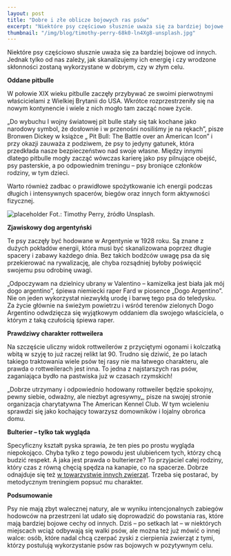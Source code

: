 ```yaml
---
layout: post
title: "Dobre i złe oblicze bojowych ras psów"
excerpt: "Niektóre psy częściowo słusznie uważa się za bardziej bojowe od innych. Jednak tylko od nas zależy, jak skanalizujemy ich energię i czy wrodzone skłonności zostaną wykorzystane w dobrym, czy w złym celu."
thumbnail: "/img/blog/timothy-perry-68k0-ln4Xg8-unsplash.jpg"
---
```


Niektóre psy częściowo słusznie uważa się za bardziej bojowe od innych. Jednak tylko od nas zależy, jak skanalizujemy ich energię i czy wrodzone skłonności zostaną wykorzystane w dobrym, czy w złym celu.

**Oddane pitbulle**

W połowie XIX wieku pitbulle zaczęły przybywać ze swoimi pierwotnymi właścicielami z Wielkiej Brytanii do USA. Wkrótce rozprzestrzeniły się na nowym kontynencie i wiele z nich mogło tam zacząć nowe życie. 

„Do wybuchu I wojny światowej pit bulle stały się tak kochane jako narodowy symbol, że dosłownie i w przenośni nosiliśmy je na rękach”, pisze Bronwen Dickey w książce „ Pit Bull: The Battle over an American Icon” i przy okazji zauważa z podziwem, że psy to jedyny gatunek, która przedkłada nasze bezpieczeństwo nad swoje własne. Między innymi dlatego pitbulle mogły zacząć wówczas karierę jako psy pilnujące obejść, psy pasterskie, a po odpowiednim treningu – psy broniące członków rodziny, w tym dzieci. 

Warto również zadbac o prawidłowe spożytkowanie ich energii podczas długich i intensywnych spacerów, biegów oraz innych form aktywności fizycznej.

![placeholder](https://stopwalkompsow.pl/img/blog/timothy-perry-68k0-ln4Xg8-unsplash.jpg)
Fot.: Timothy Perry, źródło Unsplash. 

**Zjawiskowy dog argentyński**

Te psy zaczęły być hodowane w Argentynie w 1928 roku. Są znane z dużych pokładów energii, która musi być skanalizowana poprzez długie spacery i zabawy każdego dnia. Bez takich bodźców uwagę psa da się przekierować na rywalizację, ale chyba rozsądniej byłoby poświęcić swojemu psu odrobinę uwagi. 

„Odpoczywam na dzielnicy ubrany w Valentino – kamizelka jest biała jak mój dogo argentino”, śpiewa niemiecki raper Fard w piosence „Dogo Argentino”. Nie on jeden wykorzystał niezwykłą urodę i barwę tego psa do teledysku. Za życie głównie na świeżym powietrzu i wśród terenów zielonych Dogo Argentino odwdzięcza się wyjątkowym oddaniem dla swojego właściciela, o którym z taką czułością śpiewa raper.

**Prawdziwy charakter rottweilera**

Na szczęście uliczny widok rottweilerów z przyciętymi ogonami i kolczatką wbitą w szyję to już raczej relikt lat 90. Trudno się dziwić, że po latach takiego traktowania wiele psów tej rasy nie ma łatwego charakteru, ale prawda o rottweilerach jest inna. To jedna z najstarszych ras psów, zaganiająca bydło na pastwiska już w czasach rzymskich!

„Dobrze utrzymany i odpowiednio hodowany rottweiler będzie spokojny, pewny siebie, odważny, ale niezbyt agresywny„, pisze na swojej stronie organizacja charytatywna The American Kennel Club. W tym wcieleniu sprawdzi się jako kochający towarzysz domowników i lojalny obrońca domu.

**Bulterier – tylko tak wygląda**

Specyficzny kształt pyska sprawia, że ten pies po prostu wygląda niepokojąco. Chyba tylko z tego powodu jest ulubieńcem tych, którzy chcą budzić respekt. A jaka jest prawda o bulterierze? To przyjaciel całej rodziny, który czas z równą chęcią spędza na kanapie, co na spacerze. Dobrze odnajduje się też [w towarzystwie innych zwierząt](https://www.youtube.com/watch?v=eeo5wj-rZLo). Trzeba się postarać, by metodycznym treningiem popsuć mu charakter.

**Podsumowanie**

Psy nie mają zbyt walecznej natury, ale w wyniku intencjonalnych zabiegów hodowców na przestrzeni lat udało się doprowadzić do powstania ras, które mają bardziej bojowe cechy od innych. Dziś – po setkach lat – w niektórych miejscach wciąż odbywają się walki psów, ale można też już mówić o innej walce: osób, które nadal chcą czerpać zyski z cierpienia zwierząt z tymi, którzy postulują wykorzystanie psów ras bojowych w pozytywnym celu. 

